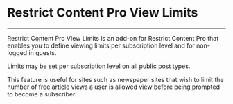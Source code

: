 # Restrict Content Pro View Limits

----------

Restrict Content Pro View Limits is an add-on for Restrict Content Pro that enables you to define viewing limits per subscription level and for non-logged in guests. 

Limits may be set per subscription level on all public post types. 

This feature is useful for sites such as newspaper sites that wish to limit the number of free article views a user is allowed view before being prompted to become a subscriber.
